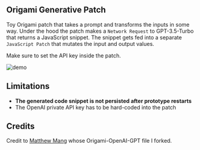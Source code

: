## Origami Generative Patch

Toy Origami patch that takes a prompt and transforms the inputs in some way. Under the hood the patch makes a `Network Request` to GPT-3.5-Turbo that returns a JavaScript snippet. The snippet gets fed into a separate `JavaScript Patch` that mutates the input and output values.

Make sure to set the API key inside the patch.

![demo](https://github.com/alexwidua/origami-generative-patch/assets/12382286/60a0b0c8-b672-4124-9f67-0c212cebe143)

## Limitations

- **The generated code snippet is not persisted after prototype restarts**
- The OpenAI private API key has to be hard-coded into the patch

## Credits

Credit to [Matthew Mang](https://www.matthewmang.com/) whose Origami-OpenAI-GPT file I forked.

